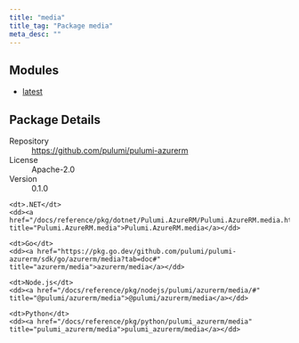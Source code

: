 ```yaml
---
title: "media"
title_tag: "Package media"
meta_desc: ""
---
```


<!-- WARNING: this file was generated by Pulumi Docs Generator. -->
<!-- Do not edit by hand unless you're certain you know what you are doing! -->



<h2 id="modules">Modules</h2>
<ul class="api">
    <li><a href="latest/" title="latest"><span class="symbol module"></span>latest</a></li>
</ul>

<h2 id="package-details">Package Details</h2>
<dl class="package-details">
	<dt>Repository</dt>
	<dd><a href="https://github.com/pulumi/pulumi-azurerm">https://github.com/pulumi/pulumi-azurerm</a></dd>
	<dt>License</dt>
	<dd>Apache-2.0</dd>
	<dt>Version</dt>
	<dd>0.1.0</dd>
</dl>



<dl class="tabular">

    <dt>.NET</dt>
    <dd><a href="/docs/reference/pkg/dotnet/Pulumi.AzureRM/Pulumi.AzureRM.media.html" title="Pulumi.AzureRM.media">Pulumi.AzureRM.media</a></dd>

    <dt>Go</dt>
    <dd><a href="https://pkg.go.dev/github.com/pulumi/pulumi-azurerm/sdk/go/azurerm/media?tab=doc#" title="azurerm/media">azurerm/media</a></dd>

    <dt>Node.js</dt>
    <dd><a href="/docs/reference/pkg/nodejs/pulumi/azurerm/media/#" title="@pulumi/azurerm/media">@pulumi/azurerm/media</a></dd>

    <dt>Python</dt>
    <dd><a href="/docs/reference/pkg/python/pulumi_azurerm/media" title="pulumi_azurerm/media">pulumi_azurerm/media</a></dd>

</dl>

